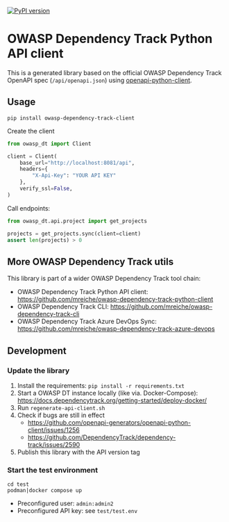 [![PyPI version](https://badge.fury.io/py/owasp-dependency-track-client.svg)](https://badge.fury.io/py/owasp-dependency-track-client)

# OWASP Dependency Track Python API client

This is a generated library based on the official OWASP Dependency Track OpenAPI spec (`/api/openapi.json`) using [openapi-python-client](https://github.com/openapi-generators/openapi-python-client).

## Usage

```shell
pip install owasp-dependency-track-client
```

Create the client
```python
from owasp_dt import Client

client = Client(
    base_url="http://localhost:8081/api",
    headers={
        "X-Api-Key": "YOUR API KEY"
    },
    verify_ssl=False,
)
```

Call endpoints:
```python
from owasp_dt.api.project import get_projects

projects = get_projects.sync(client=client)
assert len(projects) > 0
```

## More OWASP Dependency Track utils

This library is part of a wider OWASP Dependency Track tool chain:
- OWASP Dependency Track Python API client: https://github.com/mreiche/owasp-dependency-track-python-client
- OWASP Dependency Track CLI: https://github.com/mreiche/owasp-dependency-track-cli
- OWASP Dependency Track Azure DevOps Sync: https://github.com/mreiche/owasp-dependency-track-azure-devops

## Development

### Update the library

1. Install the requirements: `pip install -r requirements.txt`
2. Start a OWASP DT instance locally (like via. Docker-Compose): https://docs.dependencytrack.org/getting-started/deploy-docker/
3. Run `regenerate-api-client.sh`
4. Check if bugs are still in effect
   - https://github.com/openapi-generators/openapi-python-client/issues/1256
   - https://github.com/DependencyTrack/dependency-track/issues/2590
5. Publish this library with the API version tag

### Start the test environment
```shell
cd test
podman|docker compose up
```

- Preconfigured user: `admin:admin2`
- Preconfigured API key: see `test/test.env`
